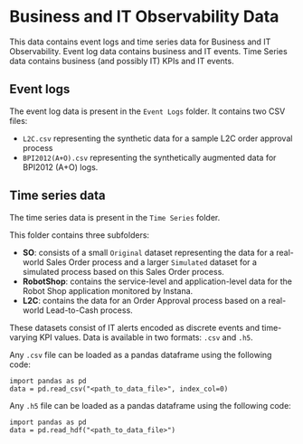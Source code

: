 # Business and IT Observability Data

This data contains event logs and time series data for Business and IT Observability. Event log data contains business and IT events. Time Series data contains business (and possibly IT) KPIs and IT events.

## Event logs
The event log data is present in the ```Event Logs``` folder. 
It contains two CSV files:
- ```L2C.csv``` representing the synthetic data for a sample L2C order approval process
- ```BPI2012(A+O).csv``` representing the synthetically augmented data for BPI2012 (A+O) logs.

## Time series data
The time series data is present in the ```Time Series``` folder.

This folder contains three subfolders:
- **SO**: consists of a small `Original` dataset representing the data for a real-world Sales Order process and a larger `Simulated` dataset for a simulated process based on this Sales Order process.
- **RobotShop**: contains the service-level and application-level data for the Robot Shop application monitored by Instana.
- **L2C**: contains the data for an Order Approval process based on a real-world Lead-to-Cash process.

These datasets consist of IT alerts encoded as discrete events and time-varying KPI values. Data is available in two formats: `.csv` and `.h5`.

Any `.csv` file can be loaded as a pandas dataframe using the following code:
```
import pandas as pd
data = pd.read_csv("<path_to_data_file>", index_col=0)
```

Any `.h5` file can be loaded as a pandas dataframe using the following code:
```
import pandas as pd
data = pd.read_hdf("<path_to_data_file>")
```

